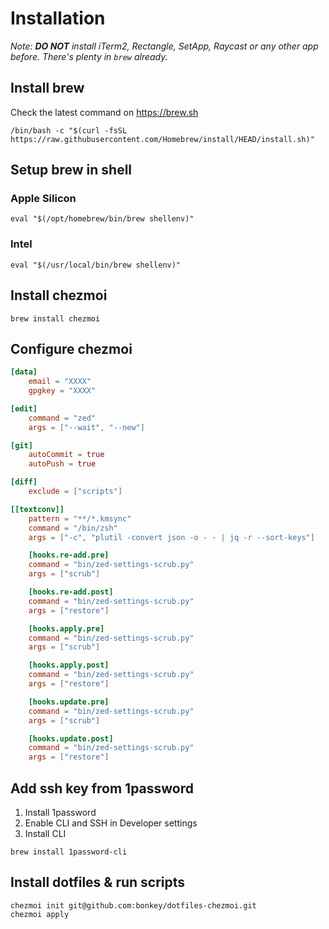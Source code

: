 # Installation

_Note: **DO NOT** install iTerm2, Rectangle, SetApp, Raycast or any other app before. There's plenty in `brew` already._

## Install brew

Check the latest command on https://brew.sh

```shell
/bin/bash -c "$(curl -fsSL https://raw.githubusercontent.com/Homebrew/install/HEAD/install.sh)"
```

## Setup brew in shell

### Apple Silicon

```shell
eval "$(/opt/homebrew/bin/brew shellenv)"
```

### Intel

```shell
eval "$(/usr/local/bin/brew shellenv)"
```

## Install chezmoi

```shell
brew install chezmoi
```

## Configure chezmoi

```toml
[data]
    email = "XXXX"
    gpgkey = "XXXX"

[edit]
    command = "zed"
    args = ["--wait", "--new"]

[git]
    autoCommit = true
    autoPush = true

[diff]
    exclude = ["scripts"]

[[textconv]]
    pattern = "**/*.kmsync"
    command = "/bin/zsh"
    args = ["-c", "plutil -convert json -o - - | jq -r --sort-keys"]

    [hooks.re-add.pre]
    command = "bin/zed-settings-scrub.py"
    args = ["scrub"]

    [hooks.re-add.post]
    command = "bin/zed-settings-scrub.py"
    args = ["restore"]

    [hooks.apply.pre]
    command = "bin/zed-settings-scrub.py"
    args = ["scrub"]

    [hooks.apply.post]
    command = "bin/zed-settings-scrub.py"
    args = ["restore"]

    [hooks.update.pre]
    command = "bin/zed-settings-scrub.py"
    args = ["scrub"]

    [hooks.update.post]
    command = "bin/zed-settings-scrub.py"
    args = ["restore"]
```

## Add ssh key from 1password

1. Install 1password
2. Enable CLI and SSH in Developer settings
3. Install CLI

```shell
brew install 1password-cli
```

## Install dotfiles & run scripts

```shell
chezmoi init git@github.com:bonkey/dotfiles-chezmoi.git
chezmoi apply
```
